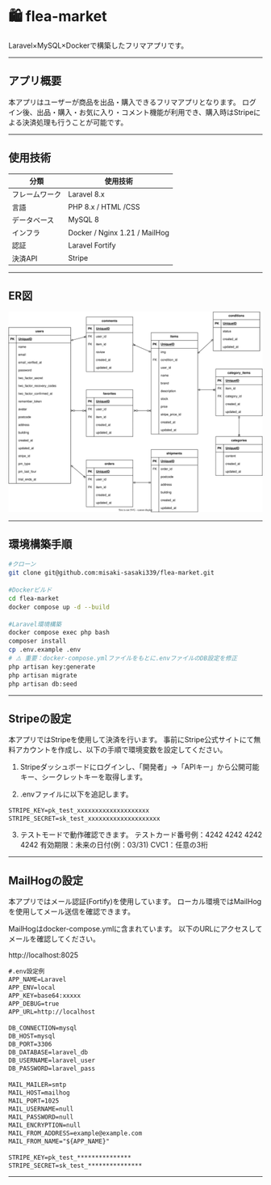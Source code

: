 # 🛍️ flea-market

Laravel×MySQL×Dockerで構築したフリマアプリです。

---

## アプリ概要

本アプリはユーザーが商品を出品・購入できるフリマアプリとなります。
ログイン後、出品・購入・お気に入り・コメント機能が利用でき、購入時はStripeによる決済処理も行うことが可能です。

---

## 使用技術

|分類|使用技術|
|----|---------------|
|フレームワーク| Laravel 8.x|
|言語|PHP 8.x / HTML /CSS|
|データベース|MySQL 8|
|インフラ|Docker / Nginx 1.21 / MailHog|
|認証| Laravel Fortify|
|決済API|Stripe|

---

## ER図

![ER図](src/docs/ER.drawio.svg)

---

## 環境構築手順

```bash
#クローン
git clone git@github.com:misaki-sasaki339/flea-market.git

#Dockerビルド
cd flea-market
docker compose up -d --build

#Laravel環境構築
docker compose exec php bash
composer install
cp .env.example .env
# ⚠️ 重要：docker-compose.ymlファイルをもとに.envファイルのDB設定を修正
php artisan key:generate
php artisan migrate
php artisan db:seed

```

---

## Stripeの設定
本アプリではStripeを使用して決済を行います。
事前にStripe公式サイトにて無料アカウントを作成し、以下の手順で環境変数を設定してください。

1. Stripeダッシュボードにログインし、「開発者」→「APIキー」から公開可能キー、シークレットキーを取得します。

2. .envファイルに以下を追記します。
```
STRIPE_KEY=pk_test_xxxxxxxxxxxxxxxxxxxx
STRIPE_SECRET=sk_test_xxxxxxxxxxxxxxxxxxxx
```

3. テストモードで動作確認できます。
テストカード番号例：4242 4242 4242 4242
有効期限：未来の日付(例：03/31)
CVC1：任意の3桁

---

## MailHogの設定

本アプリではメール認証(Fortify)を使用しています。
ローカル環境ではMailHogを使用してメール送信を確認できます。

MailHogはdocker-compose.ymlに含まれています。
以下のURLにアクセスしてメールを確認してください。

http://localhost:8025

```
#.env設定例
APP_NAME=Laravel
APP_ENV=local
APP_KEY=base64:xxxxx
APP_DEBUG=true
APP_URL=http://localhost

DB_CONNECTION=mysql
DB_HOST=mysql
DB_PORT=3306
DB_DATABASE=laravel_db
DB_USERNAME=laravel_user
DB_PASSWORD=laravel_pass

MAIL_MAILER=smtp
MAIL_HOST=mailhog
MAIL_PORT=1025
MAIL_USERNAME=null
MAIL_PASSWORD=null
MAIL_ENCRYPTION=null
MAIL_FROM_ADDRESS=example@example.com
MAIL_FROM_NAME="${APP_NAME}"

STRIPE_KEY=pk_test_***************
STRIPE_SECRET=sk_test_***************
```

---
